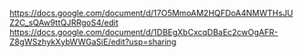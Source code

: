 https://docs.google.com/document/d/17O5MmoAM2HQFDoA4NMWTHsJUZ2C_sQAw9ttQJRRgoS4/edit
https://docs.google.com/document/d/1DBEgXbCxcqDBaEc2cwOgAFR-Z8gWSzhykXybWWGaSiE/edit?usp=sharing
